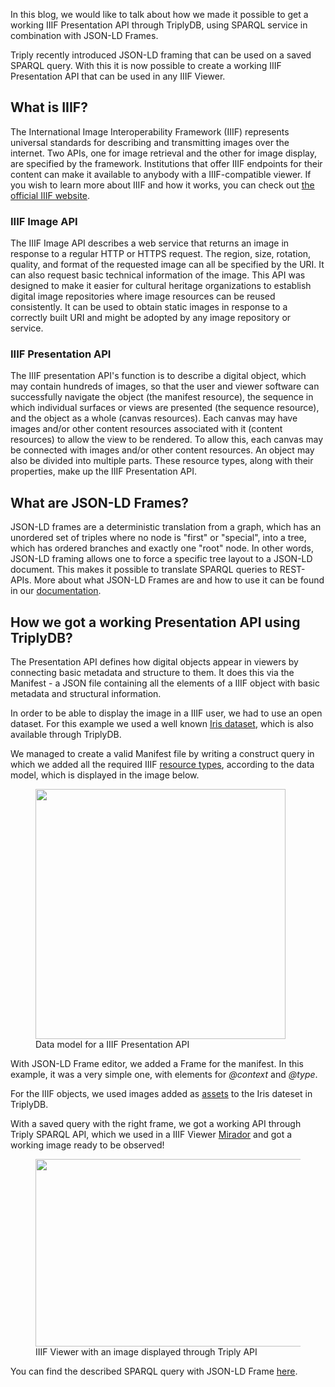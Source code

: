 In this blog, we would like to talk about how we made it possible to get a working IIIF Presentation API through TriplyDB, using SPARQL service in combination with JSON-LD Frames.

Triply recently introduced JSON-LD framing that can be used on a saved SPARQL query. With this it is now possible to create a working IIIF Presentation API that can be used in any IIIF Viewer.

## What is IIIF?
The International Image Interoperability Framework (IIIF) represents universal standards for describing and transmitting images over the internet. Two APIs, one for image retrieval and the other for image display, are specified by the framework. Institutions that offer IIIF endpoints for their content can make it available to anybody with a IIIF-compatible viewer.
If you wish to learn more about IIIF and how it works, you can check out [the official IIIF website](https://iiif.io/).

### IIIF Image API
The IIIF Image API describes a web service that returns an image in response to a regular HTTP or HTTPS request. The region, size, rotation, quality, and format of the requested image can all be specified by the URI. It can also request basic technical information of the image. This API was designed to make it easier for cultural heritage organizations to establish digital image repositories where image resources can be reused consistently. It can be used to obtain static images in response to a correctly built URI and might be adopted by any image repository or service.

### IIIF Presentation API

The IIIF presentation API's function is to describe a digital object, which may contain hundreds of images, so that the user and viewer software can successfully navigate the object (the manifest resource), the sequence in which individual surfaces or views are presented (the sequence resource), and the object as a whole (canvas resources). Each canvas may have images and/or other content resources associated with it (content resources) to allow the view to be rendered. To allow this, each canvas may be connected with images and/or other content resources. An object may also be divided into multiple parts. These resource types, along with their properties, make up the IIIF Presentation API.

## What are JSON-LD Frames?

JSON-LD frames are a deterministic translation from a graph, which has an unordered set of triples where no node is "first" or "special", into a tree, which has ordered branches and exactly one "root" node. In other words, JSON-LD framing allows one to force a specific tree layout to a JSON-LD document. This makes it possible to translate SPARQL queries to REST-APIs.
More about what JSON-LD Frames are and how to use it can be found in our [documentation](https://triply.cc/docs/jsonld-frames).

## How we got a working Presentation API using TriplyDB?

The Presentation API defines how digital objects appear in viewers by connecting basic metadata and structure to them. It does this via the Manifest - a JSON file containing all the elements of a IIIF object with basic metadata and structural information.

In order to be able to display the image in a IIIF user, we had to use an open dataset. For this example we used a well known [Iris dataset](https://triplydb.com/Triply/iris/), which is also available through TriplyDB.

We managed to create a valid Manifest file by writing a construct query in which we added all the required IIIF [resource types](https://iiif.io/api/presentation/3.0/#2-resource-type-overview), according to the data model, which is displayed in the image below.

<figure><img src="presentation-api-data-model.png" height=400><figcaption>Data model for a IIIF Presentation API</figcaption></figure>

With JSON-LD Frame editor, we added a Frame for the manifest. In this example, it was a very simple one, with elements for *@context* and *@type*.

For the IIIF objects, we used images added as [assets](https://triplydb.com/Triply/iris/assets) to the Iris dateset in TriplyDB.

With a saved query with the right frame, we got a working API through Triply SPARQL API, which we used in a IIIF Viewer [Mirador](https://mirador-dev.netlify.app/__tests__/integration/mirador/) and got a working image ready to be observed!

<figure><img src="mirador-iris.png" height=300, width=600><figcaption>IIIF Viewer with an image displayed through Triply API</figcaption></figure>

You can find the described SPARQL query with JSON-LD Frame [here](https://triplydb.com/Triply/-/queries/iris-iiif-manifest/56).